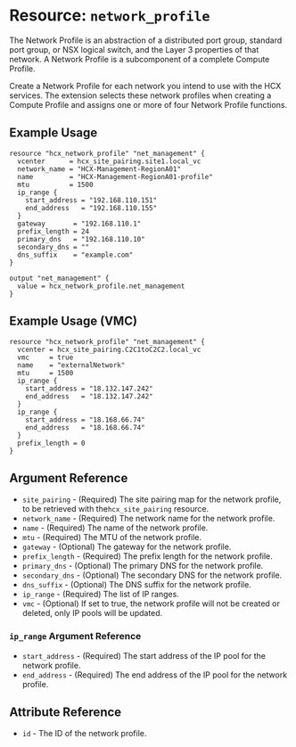 # Resource: `network_profile`

The Network Profile is an abstraction of a distributed port group, standard port
group, or NSX logical switch, and the Layer 3 properties of that network. A
Network Profile is a subcomponent of a complete Compute Profile.

Create a Network Profile for each network you intend to use with the HCX
services. The extension selects these network profiles when creating a Compute
Profile and assigns one or more of four Network Profile functions.

## Example Usage

```hcl
resource "hcx_network_profile" "net_management" {
  vcenter      = hcx_site_pairing.site1.local_vc
  network_name = "HCX-Management-RegionA01"
  name         = "HCX-Management-RegionA01-profile"
  mtu          = 1500
  ip_range {
    start_address = "192.168.110.151"
    end_address   = "192.168.110.155"
  }
  gateway       = "192.168.110.1"
  prefix_length = 24
  primary_dns   = "192.168.110.10"
  secondary_dns = ""
  dns_suffix    = "example.com"
}

output "net_management" {
  value = hcx_network_profile.net_management
}
```

## Example Usage (VMC)

```hcl
resource "hcx_network_profile" "net_management" {
  vcenter = hcx_site_pairing.C2C1toC2C2.local_vc
  vmc     = true
  name    = "externalNetwork"
  mtu     = 1500
  ip_range {
    start_address = "18.132.147.242"
    end_address   = "18.132.147.242"
  }
  ip_range {
    start_address = "18.168.66.74"
    end_address   = "18.168.66.74"
  }
  prefix_length = 0
}
```

## Argument Reference

* `site_pairing` - (Required) The site pairing map for the network profile,
   to be retrieved with the`hcx_site_pairing` resource.
* `network_name` - (Required) The network name for the network profile.
* `name` - (Required) The name of the network profile.
* `mtu` - (Required) The MTU of the network profile.
* `gateway` - (Optional) The gateway for the network profile.
* `prefix_length` - (Required) The prefix length for the network profile.
* `primary_dns` - (Optional) The primary DNS for the network profile.
* `secondary_dns` - (Optional) The secondary DNS for the network profile.
* `dns_suffix` - (Optional) The DNS suffix for the network profile.
* `ip_range` - (Required) The list of IP ranges.
* `vmc` - (Optional) If set to true, the network profile will not be created or
  deleted, only IP pools will be updated.

### `ip_range` Argument Reference

* `start_address` - (Required) The start address of the IP pool for the network
  profile.
* `end_address` - (Required) The end address of the IP pool for the network
  profile.

## Attribute Reference

* `id` - The ID of the network profile.
